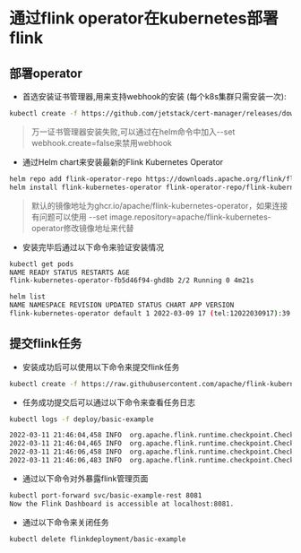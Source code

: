 # 通过flink operator在kubernetes部署flink

## 部署operator

- 首选安装证书管理器,用来支持webhook的安装 (每个k8s集群只需安装一次):

```bash
kubectl create -f https://github.com/jetstack/cert-manager/releases/download/v1.7.1/cert-manager.yaml
```

> 万一证书管理器安装失败,可以通过在helm命令中加入--set webhook.create=false来禁用webhook

- 通过Helm chart来安装最新的Flink Kubernetes Operator

```bash
helm repo add flink-operator-repo https://downloads.apache.org/flink/flink-kubernetes-operator-0.1.0/
helm install flink-kubernetes-operator flink-operator-repo/flink-kubernetes-operator
```

> 默认的镜像地址为ghcr.io/apache/flink-kubernetes-operator，如果连接有问题可以使用
--set image.repository=apache/flink-kubernetes-operator修改镜像地址来代替

- 安装完毕后通过以下命令来验证安装情况

```bash
kubectl get pods
NAME READY STATUS RESTARTS AGE
flink-kubernetes-operator-fb5d46f94-ghd8b 2/2 Running 0 4m21s
```

```bash
helm list
NAME NAMESPACE REVISION UPDATED STATUS CHART APP VERSION
flink-kubernetes-operator default 1 2022-03-09 17 (tel:12022030917):39:55.461359 +0100 CET deployed flink-kubernetes-operator-0.1.0 0.1.0
```

## 提交flink任务

- 安装成功后可以使用以下命令来提交flink任务

```bash
kubectl create -f https://raw.githubusercontent.com/apache/flink-kubernetes-operator/release-0.1/examples/basic.yaml
```

- 任务成功提交后可以通过以下命令来查看任务日志

```bash
kubectl logs -f deploy/basic-example

2022-03-11 21:46:04,458 INFO  org.apache.flink.runtime.checkpoint.CheckpointCoordinator    [] - Triggering checkpoint 206 (type=CHECKPOINT) @ 1647035164458 for job a12c04ac7f5d8418d8ab27931bf517b7.
2022-03-11 21:46:04,465 INFO  org.apache.flink.runtime.checkpoint.CheckpointCoordinator    [] - Completed checkpoint 206 for job a12c04ac7f5d8418d8ab27931bf517b7 (28509 bytes, checkpointDuration=7 ms, finalizationTime=0 ms).
2022-03-11 21:46:06,458 INFO  org.apache.flink.runtime.checkpoint.CheckpointCoordinator    [] - Triggering checkpoint 207 (type=CHECKPOINT) @ 1647035166458 for job a12c04ac7f5d8418d8ab27931bf517b7.
2022-03-11 21:46:06,483 INFO  org.apache.flink.runtime.checkpoint.CheckpointCoordinator    [] - Completed checkpoint 207 for job a12c04ac7f5d8418d8ab27931bf517b7 (28725 bytes, checkpointDuration=25 ms, finalizationTime=0 ms).
```

- 通过以下命令对外暴露flink管理页面

```bash
kubectl port-forward svc/basic-example-rest 8081
Now the Flink Dashboard is accessible at localhost:8081.
```

- 通过以下命令来关闭任务

```bash
kubectl delete flinkdeployment/basic-example
```
